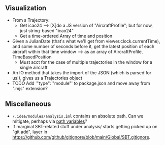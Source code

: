 Visualization
-------------
* From a Trajectory:
  * Get icao24 --> [X]do a JS version of "AircraftProfile"; but for now, just string-based "icao24"
  * Get a time-ordered Array of time and position
* Given a JulianDate (that's what we'll get from viewer.clock.currentTime), and some number of seconds before it, get the latest position of each aircraft within that time window --> as an array of AircraftProfile, TimeBasedPosition
  * Must acct for the case of multiple trajectories in the window for a single aircraft
* An IO method that takes the import of the JSON (which is parsed for us!), gives us a Trajectories object
* TODO Add '"type": "module"' to package.json and move away from ".mjs" extension?

Miscellaneous
-------------
* `/.idea/modules/analysis.iml` contains an absolute path. Can we mitigate, perhaps via [path variables](https://www.jetbrains.com/help/idea/absolute-path-variables.html)?
* If marginal SBT-related stuff under analysis/ starts getting picked up on "git add", layer in https://github.com/github/gitignore/blob/main/Global/SBT.gitignore.